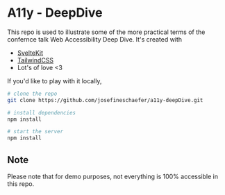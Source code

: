 # A11y - DeepDive

This repo is used to illustrate some of the more practical terms of the confernce talk Web Accessibility Deep Dive. It's created with

- [SvelteKit](https://kit.svelte.dev/)
- [TailwindCSS](https://tailwindcss.com/)
- Lot's of love <3

If you'd like to play with it locally,

```bash
# clone the repo
git clone https://github.com/josefineschaefer/a11y-deepDive.git

# install dependencies
npm install

# start the server
npm install

```

## Note

Please note that for demo purposes, not everything is 100% accessible in this repo.
